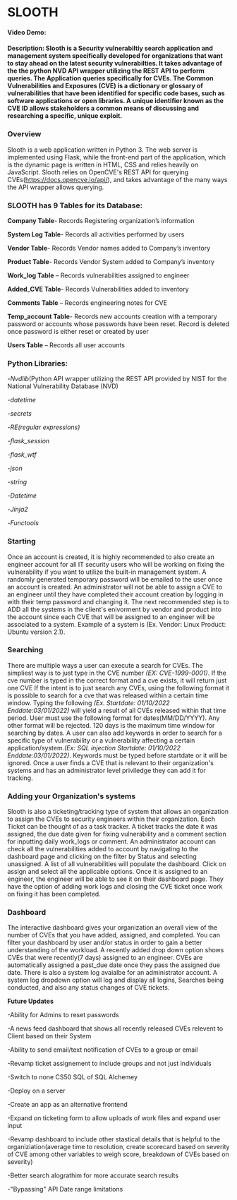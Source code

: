 # SLOOTH
#### Video Demo:  <URL HERE>
#### Description: Slooth is a Security vulnerabiltiy search application and management system specifically developed for organizations that want to stay ahead on the latest security vulnerabilties. It takes advantage of the the python NVD API wrapper utilizing the REST API to perform queries. The Application queries specifically for CVEs. The Common Vulnerabilities and Exposures (CVE)  is a dictionary or glossary of vulnerabilities that have been identified for specific code bases, such as software applications or open libraries. A unique identifier known as the CVE ID allows stakeholders a common means of discussing and researching a specific, unique exploit.

### **Overview**
Slooth is a web application written in Python 3. The web server is implemented using Flask, while the front-end part of the application, which is the dynamic page is written in HTML, CSS and relies heavily on JavaScript.
Slooth relies on OpenCVE's REST API for querying CVEs(https://docs.opencve.io/api/), and takes advantage of the many ways the API wrapper allows querying.  
### SLOOTH has 9 Tables for its Database:
**Company Table**- Records Registering organization’s information
 
**System Log Table**- Records all activities performed by users
 
**Vendor Table**- Records Vendor names added to Company’s inventory
 
**Product Table**- Records Vendor System added to Company’s inventory
 
**Work_log Table** – Records vulnerabilities assigned to engineer
 
**Added_CVE Table**- Records Vulnerabilities added to inventory
 
**Comments Table** – Records engineering notes for CVE
 
**Temp_account Table**- Records new accounts creation with a temporary password or accounts whose passwords have been reset. Record is deleted once password is either reset or created by user
 
**Users Table** – Records all user accounts
 
### Python Libraries:
 
 -*Nvdlib*(Python API wrapper utilizing the REST API provided by NIST for the National Vulnerability Database (NVD)
 
 -*datetime*
 
 -*secrets*
 
 -*RE(regular expressions)*
 
 -*flask_session*
 
 -*flask_wtf* 
 
 -*json* 
 
 -*string*
 
 -*Datetime*
 
 -*Jinja2*
 
 -*Functools*


### **Starting**
Once an account is created, it is highly recommended to also  create an engineer account for all IT security users who will be working on fixing the vulnerability if you want to utilize the built-in management system. A randomly generated temporary password will be emailed to the user once an account is created. An administrator will not be able to assign a CVE to an engineer until they have completed their account creation by logging in with their temp password and changing it. The next recommended step is to ADD all the systems in the client's enivorment by vendor and product into the account since each CVE that will be assigned to an engineer will be associated to a system. Example of a system is (Ex. Vendor: Linux Product: Ubuntu version 2.1).

### **Searching**
There are multiple ways a user can execute a search for CVEs.
 The simpliest way is to just type in the CVE number *(EX: CVE-1999-0001)*. If the cve number is typed in the correct format and a cve exists, it will return just one CVE
If the intent is to just search any CVEs, using the following format it is possible to search for a cve that was released within a certain time window. Typing the following *(Ex. Startdate: 01/10/2022 Enddate:03/01/2022)* will yield a result of all CVEs released within that time period. User must use the following format for dates(MM/DD/YYYY). Any other format will be rejected. 120 days is the maximum time window for searching by dates. A user can also add keywords in order to search for a specific type of vulnerability or a vulnerability affecting a certain application/system.*(Ex: SQL injection Startdate: 01/10/2022 Enddate:03/01/2022)*. Keywords must be typed before startdate or it will be ignored. Once a user finds a CVE that is relevant to their organization's systems and has an administrator level priviledge they can add it for tracking.

### **Adding your Organization's systems**

Slooth is also a ticketing/tracking type of system that allows an organization to assign the CVEs to security engineers within their organization. Each Ticket can be thought of as a task tracker. A ticket tracks the date it was assigned, the due date given for fixing vulnerability and a comment section for inputting daily work_logs or comment. An administrator account can check all the vulnerabilities added to account by navigating to the dashboard page and clicking on the filter by Status and selecting unassigned. A list of all vulnerabilities will populate the dashboard. Click on assign and select all the applicable options. Once it is assigned to an engineer, the engineer will be able to see it on their dashboard page. They have the option of adding work logs and closing the CVE ticket once work on fixing it has been completed.

### **Dashboard**

The interactive dashboard gives your organization an overall view of the number of CVEs that you have added, assigned, and completed. You can filter your dashboard by user and/or status in order to gain a better understanding of the workload. A recently added drop down option shows CVEs that were recently(7 days) assigned to an engineer. CVEs are automatically assigned a past_due date once they pass the assigned due date. There is also a system log avaialbe for an administrator account. A system log dropdown option will log and display all logins, Searches being conducted, and also any status changes of CVE tickets.


**Future Updates**

-Ability for Admins to reset passwords

-A news feed dashboard that shows all recently released CVEs relevent to Client based on their System

-Ability to send email/text notification of CVEs to a group or email

-Revamp ticket assignement to include groups and not just individuals

-Switch to none CS50 SQL of SQL Alchemey

-Deploy on a server

-Create an app as an alternative frontend

-Expand on ticketing form to allow uploads of work files and expand user input

-Revamp dashboard to include other stastical details that is helpful to the organiziation(average time to resolution, create scorecard based on severity of CVE among other variables to weigh score, breakdown of CVEs based on severity)

-Better search alograthim for more accurate search results

-"Bypassing" API Date range limitations






